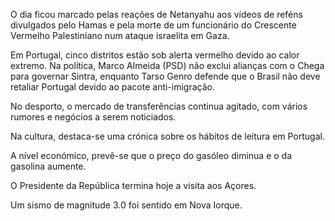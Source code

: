 O dia ficou marcado pelas reações de Netanyahu aos vídeos de reféns divulgados pelo Hamas e pela morte de um funcionário do Crescente Vermelho Palestiniano num ataque israelita em Gaza.

Em Portugal, cinco distritos estão sob alerta vermelho devido ao calor extremo. Na política, Marco Almeida (PSD) não exclui alianças com o Chega para governar Sintra, enquanto Tarso Genro defende que o Brasil não deve retaliar Portugal devido ao pacote anti-imigração.

No desporto, o mercado de transferências continua agitado, com vários rumores e negócios a serem noticiados.

Na cultura, destaca-se uma crónica sobre os hábitos de leitura em Portugal.

A nível económico, prevê-se que o preço do gasóleo diminua e o da gasolina aumente.

O Presidente da República termina hoje a visita aos Açores.

Um sismo de magnitude 3.0 foi sentido em Nova Iorque.